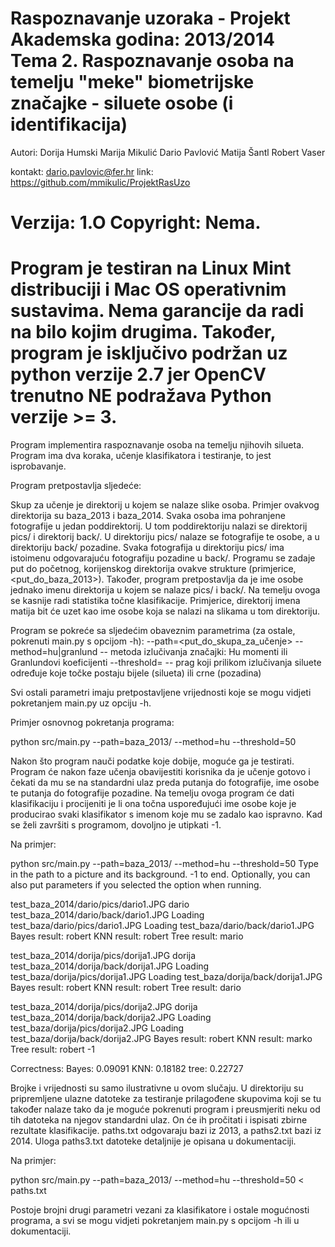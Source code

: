 Raspoznavanje uzoraka - Projekt
Akademska godina: 2013/2014
Tema 2. Raspoznavanje osoba na temelju "meke" biometrijske značajke - siluete osobe (i identifikacija)
======================================================
Autori:
Dorija Humski
Marija Mikulić
Dario Pavlović
Matija Šantl
Robert Vaser

kontakt: dario.pavlovic@fer.hr
link: https://github.com/mmikulic/ProjektRasUzo

Verzija: 1.O
Copyright: Nema.
======================================================
Program je testiran na Linux Mint distribuciji i Mac OS operativnim sustavima. Nema garancije da radi na bilo kojim drugima.
Također, program je isključivo podržan uz python verzije 2.7 јеr ОpenCV trenutno NE podražava Python verzije >= 3.
======================================================

Program implementira raspoznavanje osoba na temelju njihovih silueta. Program ima dva koraka, učenje klasifikatora
i testiranje, to jest isprobavanje.

Program pretpostavlja sljedeće:

Skup za učenje je direktorij u kojem se nalaze slike osoba. Primjer ovakvog direktorija su baza_2013 i baza_2014. 
Svaka osoba ima pohranjene fotografije u jedan poddirektorij. U tom poddirektoriju nalazi se direktorij 
pics/ i direktorij back/. U direktoriju pics/ nalaze se fotografije te osobe, a u direktoriju back/ pozadine. 
Svaka fotografija u direktoriju pics/ ima istoimenu odgovarajuću fotografiju pozadine u back/. 
Programu se zadaje put do početnog, korijenskog direktorija ovakve strukture (primjerice, <put_do_baza_2013>).
Također, program pretpostavlja da je ime osobe jednako imenu direktorija u kojem se nalaze pics/ i back/.
Na temelju ovoga se kasnije radi statistika točne klasifikacije. Primjerice, direktorij imena matija
bit će uzet kao ime osobe koja se nalazi na slikama u tom direktoriju.

Program se pokreće sa sljedećim obaveznim parametrima (za ostale, pokrenuti main.py s opcijom -h):
--path=<put_do_skupa_za_učenje>
--method=hu|granlund -- metoda izlučivanja značajki: Hu momenti ili Granlundovi koeficijenti
--threshold=<broj> -- prag koji prilikom izlučivanja siluete određuje koje točke postaju bijele (silueta) ili crne (pozadina)

Svi ostali parametri imaju pretpostavljene vrijednosti koje se mogu vidjeti pokretanjem main.py uz opciju -h.

Primjer osnovnog pokretanja programa:

python src/main.py --path=baza_2013/ --method=hu --threshold=50

Nakon što program nauči podatke koje dobije, moguće ga je testirati. Program će nakon faze učenja obavijestiti korisnika 
da je učenje gotovo i čekati da mu se na standardni ulaz preda putanja do fotografije, ime osobe te putanja do fotografije pozadine. 
Na temelju ovoga program će dati klasifikaciju i procijeniti je li ona točna uspoređujući ime osobe koje je producirao svaki
klasifikator s imenom koje mu se zadalo kao ispravno. Kad se želi završiti s programom, dovoljno je utipkati -1.

Na primjer:

python src/main.py --path=baza_2013/ --method=hu --threshold=50
Type in the path to a picture and its background. -1 to end.
Optionally, you can also put parameters if you selected the option when running.

test_baza_2014/dario/pics/dario1.JPG dario
test_baza_2014/dario/back/dario1.JPG
Loading test_baza/dario/pics/dario1.JPG
Loading test_baza/dario/back/dario1.JPG
Bayes result: robert
KNN result: robert
Tree result: mario

test_baza_2014/dorija/pics/dorija1.JPG dorija
test_baza_2014/dorija/back/dorija1.JPG
Loading test_baza/dorija/pics/dorija1.JPG
Loading test_baza/dorija/back/dorija1.JPG
Bayes result: robert
KNN result: robert
Tree result: dario

test_baza_2014/dorija/pics/dorija2.JPG dorija
test_baza_2014/dorija/back/dorija2.JPG
Loading test_baza/dorija/pics/dorija2.JPG
Loading test_baza/dorija/back/dorija2.JPG
Bayes result: robert
KNN result: marko
Tree result: robert
-1

Correctness:
Bayes: 0.09091
KNN: 0.18182
tree: 0.22727

Brojke i vrijednosti su samo ilustrativne u ovom slučaju. U direktoriju su pripremljene ulazne datoteke za testiranje
prilagođene skupovima koji se tu također nalaze tako da je moguće pokrenuti program i preusmjeriti neku od tih datoteka
na njegov standardni ulaz. On će ih pročitati i ispisati zbirne rezultate klasifikacije. paths.txt odgovaraju bazi iz 2013, 
a paths2.txt bazi iz 2014. Uloga paths3.txt datoteke detaljnije je opisana u dokumentaciji.

Na primjer:

python src/main.py --path=baza_2013/ --method=hu --threshold=50 < paths.txt

Postoje brojni drugi parametri vezani za klasifikatore i ostale mogućnosti programa, a svi se mogu vidjeti pokretanjem main.py
s opcijom -h ili u dokumentaciji.
